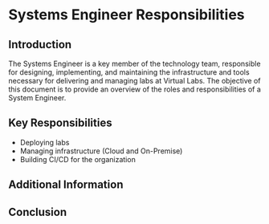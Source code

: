 # Systems Engineer Responsibilities

## Introduction
The Systems Engineer is a key member of the technology team, responsible for designing, implementing, and maintaining the infrastructure and tools necessary for delivering and managing labs at Virtual Labs. The objective of this document is to provide an overview of the roles and responsibilities of a System Engineer.

## Key Responsibilities

- Deploying labs
- Managing infrastructure (Cloud and On-Premise)
- Building CI/CD for the organization
## Additional Information

## Conclusion
